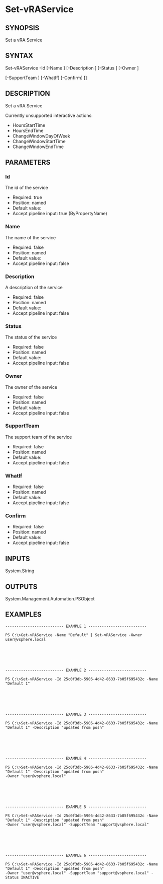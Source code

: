 # Set-vRAService

## SYNOPSIS
    
Set a vRA Service

## SYNTAX
 Set-vRAService -Id <String> [-Name <String>] [-Description <String>] [-Status <String>] [-Owner <String>]  [-SupportTeam <String>] [-WhatIf] [-Confirm] [<CommonParameters>]     

## DESCRIPTION

Set a vRA Service

Currently unsupported interactive actions:

* HoursStartTime
* HoursEndTime
* ChangeWindowDayOfWeek
* ChangeWindowStartTime
* ChangeWindowEndTime

## PARAMETERS


### Id

The id of the service

* Required: true
* Position: named
* Default value: 
* Accept pipeline input: true (ByPropertyName)

### Name

The name of the service

* Required: false
* Position: named
* Default value: 
* Accept pipeline input: false

### Description

A description of the service

* Required: false
* Position: named
* Default value: 
* Accept pipeline input: false

### Status

The status of the service

* Required: false
* Position: named
* Default value: 
* Accept pipeline input: false

### Owner

The owner of the service

* Required: false
* Position: named
* Default value: 
* Accept pipeline input: false

### SupportTeam

The support team of the service

* Required: false
* Position: named
* Default value: 
* Accept pipeline input: false

### WhatIf


* Required: false
* Position: named
* Default value: 
* Accept pipeline input: false

### Confirm


* Required: false
* Position: named
* Default value: 
* Accept pipeline input: false

## INPUTS

System.String

## OUTPUTS

System.Management.Automation.PSObject

## EXAMPLES
```
-------------------------- EXAMPLE 1 --------------------------

PS C:\>Get-vRAService -Name "Default" | Set-vRAService -Owner user@vsphere.local






-------------------------- EXAMPLE 2 --------------------------

PS C:\>Set-vRAService -Id 25c0f3db-5906-4d42-8633-7b05f695432c -Name "Default 1"






-------------------------- EXAMPLE 3 --------------------------

PS C:\>Set-vRAService -Id 25c0f3db-5906-4d42-8633-7b05f695432c -Name "Default 1" -Description "updated from posh"






-------------------------- EXAMPLE 4 --------------------------

PS C:\>Set-vRAService -Id 25c0f3db-5906-4d42-8633-7b05f695432c -Name "Default 1" -Description "updated from posh" 
-Owner "user@vsphere.local"






-------------------------- EXAMPLE 5 --------------------------

PS C:\>Set-vRAService -Id 25c0f3db-5906-4d42-8633-7b05f695432c -Name "Default 1" -Description "updated from posh" 
-Owner "user@vsphere.local" -SupportTeam "support@vsphere.local"






-------------------------- EXAMPLE 6 --------------------------

PS C:\>Set-vRAService -Id 25c0f3db-5906-4d42-8633-7b05f695432c -Name "Default 1" -Description "updated from posh" 
-Owner "user@vsphere.local" -SupportTeam "support@vsphere.local" -Status INACTIVE
```

